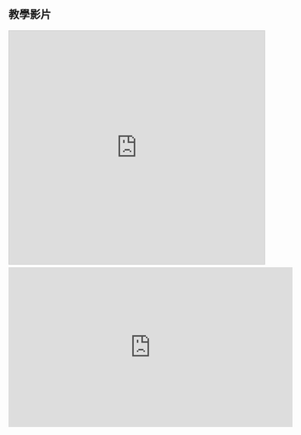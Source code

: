 教學影片
--------

<iframe src="http://www.slideshare.net/slideshow/embed_code/key/ihOUkjQJY6Ogu6" width="560" height="460" frameborder="0" marginwidth="0" marginheight="0" scrolling="no" style="border:1px solid #CCC; border-width:1px; margin-bottom:5px; max-width: 100%;" allowfullscreen> </iframe>

<iframe width="560" height="315"
src="https://www.youtube.com/embed/vCWNQ0BK2iI" frameborder="0"
allowfullscreen></iframe>
